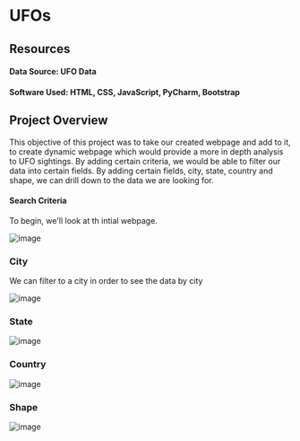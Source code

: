 # UFOs

## Resources
#### Data Source: UFO Data 
#### Software Used: HTML, CSS,  JavaScript, PyCharm, Bootstrap

## Project Overview
This objective of this project was to take our created webpage and add to it, to create dynamic webpage which would provide a more in depth analysis to UFO sightings.  By adding certain criteria, we would be able to filter our data into certain fields. By adding certain fields, city, state, country and shape, we can drill down to the data we are looking for.
#### Search Criteria
To begin, we'll look at th intial webpage. 

![image](https://user-images.githubusercontent.com/94253815/153730372-b0b2bd4d-c45a-4c25-bb13-2c2f4763467a.png)

### City
We can filter to a city in order to see the data by city

![image](https://user-images.githubusercontent.com/94253815/153730517-0546f407-f2e6-480b-8186-a6d89dd1c5e1.png)


### State

![image](https://user-images.githubusercontent.com/94253815/153730568-7cfa1b45-8dae-49b3-8d85-5ef5da94c4e8.png)


### Country

![image](https://user-images.githubusercontent.com/94253815/153730584-ee8c1535-cd5e-4926-8545-1578dee647b5.png)


### Shape

![image](https://user-images.githubusercontent.com/94253815/153730603-628ed944-017e-4bfb-9b63-b1ea903d3a97.png)

